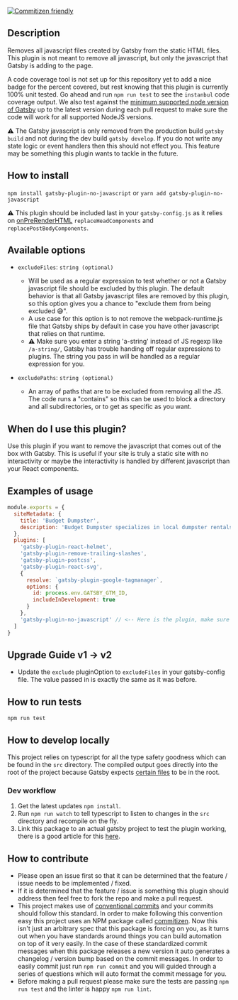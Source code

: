 [![Commitizen friendly](https://img.shields.io/badge/commitizen-friendly-brightgreen.svg)](http://commitizen.github.io/cz-cli/)

## Description

Removes all javascript files created by Gatsby from the static HTML files. This plugin is not meant to remove all javascript, but only the
javascript that Gatsby is adding to the page. 
 
A code coverage tool is not set up for this repository yet to add a nice badge for the percent covered,
but rest knowing that this plugin is currently 100% unit tested. Go ahead and run `npm run test` to see the `instanbul` code coverage output.
We also test against the [minimum supported node version of Gatsby](https://www.gatsbyjs.org/tutorial/part-zero/#-install-nodejs-and-npm) up
to the latest version during each pull request to make sure the code will work for all supported NodeJS versions.

:warning: The Gatsby javascript is only removed from the production build `gatsby build` and not during the dev build `gatsby develop`.
If you do not write any state logic or event handlers then this should not effect you. This feature may be something this plugin wants to
tackle in the future.

## How to install

`npm install gatsby-plugin-no-javascript` or `yarn add gatsby-plugin-no-javascript`

:warning: This plugin should be included last in your `gatsby-config.js` as it relies on [onPreRenderHTML](https://www.gatsbyjs.org/docs/ssr-apis/#onPreRenderHTML)
`replaceHeadComponents` and `replacePostBodyComponents`.

## Available options

* `excludeFiles`: `string (optional)`
    * Will be used as a regular expression to test whether or not a Gatsby javascript file should be excluded by this plugin. The default
      behavior is that all Gatsby javascript files are removed by this plugin, so this option gives you a chance to "exclude them from being
      excluded :sweat_smile:".
    * A use case for this option is to not remove the webpack-runtime.js file that Gatsby ships by default in case you have other javascript
      that relies on that runtime.
    * :warning: Make sure you enter a string 'a-string' instead of JS regexp like `/a-string/`, Gatsby has trouble handing off regular
      expressions to plugins. The string you pass in will be handled as a regular expression for you. 

* `excludePaths`: `string (optional)`
    * An array of paths that are to be excluded from removing all the JS. The code runs a "contains" so this can be used to block a
      directory and all subdirectories, or to get as specific as you want.

## When do I use this plugin?

Use this plugin if you want to remove the javascript that comes out of the box with Gatsby. This is useful if your site is truly a static
site with no interactivity or maybe the interactivity is handled by different javascript than your React components.

## Examples of usage

```javascript
module.exports = {
  siteMetadata: {
    title: 'Budget Dumpster',
    description: 'Budget Dumpster specializes in local dumpster rentals for homeowners and contractors alike. Call us to rent a dumpster in your area.'
  },
  plugins: [
    'gatsby-plugin-react-helmet',
    'gatsby-plugin-remove-trailing-slashes',
    'gatsby-plugin-postcss',
    'gatsby-plugin-react-svg', 
    {
      resolve: `gatsby-plugin-google-tagmanager`,
      options: {
        id: process.env.GATSBY_GTM_ID,
        includeInDevelopment: true
      }
    },
    'gatsby-plugin-no-javascript' // <-- Here is the plugin, make sure it is included last in the plugins array.
  ]
}
```

## Upgrade Guide v1 -> v2
* Update the `exclude` pluginOption to `excludeFiles` in your gatsby-config file. The value passed in is exactly the same as it was before.

## How to run tests
`npm run test`

## How to develop locally

This project relies on typescript for all the type safety goodness which can be found in the `src` directory. The compiled output goes
directly into the root of the project because Gatsby expects [certain files](https://www.gatsbyjs.org/docs/files-gatsby-looks-for-in-a-plugin/)
to be in the root.

### Dev workflow

1. Get the latest updates `npm install`.
2. Run `npm run watch` to tell typescript to listen to changes in the `src` directory and recompile on the fly.
3. Link this package to an actual gatsby project to test the plugin working, there is a good article for this
[here](https://medium.com/@the1mills/how-to-test-your-npm-module-without-publishing-it-every-5-minutes-1c4cb4b369be).

## How to contribute

* Please open an issue first so that it can be determined that the feature / issue needs to be implemented / fixed.
* If it is determined that the feature / issue is something this plugin should address then feel free to fork the repo and make a pull request.
* This project makes use of [conventional commits](https://www.conventionalcommits.org/en/v1.0.0-beta.2/) and your commits should follow
this standard. In order to make following this convention easy this project uses an NPM package called [commitizen](https://www.npmjs.com/package/commitizen).
Now this isn't just an arbitrary spec that this package is forcing on you, as it turns out when you have standards around things you can
build automation on top of it very easily. In the case of these standardized commit messages when this package releases a new version it
auto generates a changelog / version bump based on the commit messages. In order to easily commit just run `npm run commit` and you will guided 
through a series of questions which will auto format the commit message for you.
* Before making a pull request please make sure the tests are passing `npm run test` and the linter is happy `npm run lint`.
